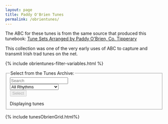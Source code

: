 ```yaml
---
layout: page
title: Paddy O'Brien Tunes
permalink: /obrientunes/
---
```

The ABC for these tunes is from the same source that produced this tunebook:
<a href="http://www.ceolas.org/pub/tunes/tunes.pdf/POB.pdf">Tune Sets Arranged by Paddy O'Brien, Co. Tipperary</a>

This collection was one of the very early uses of ABC to capture and transmit Irish trad tunes on the net.

<!-- Some boilerplate that's common to a number of pages -->
{% include obrientunes-filter-variables.html %}

<form id="obrien" method="get">
    <fieldset>
        <legend>Select from the Tunes Archive:</legend>    
        <div class="formParent">
            <div class="formChild">
                <input type="text" id="title-box" name="title" placeholder='Search'
                value='' onkeydown="wssTools.toTitleCase()">
            </div>
            <div class="formChild">
                <select id="rhythm-box" name="rhythm"  onChange="wssTools.toTitleCase()">
                    <option value="">All Rhythms</option>
                    {% for rhythm in rhythms %}
                    {% if rhythm != '' %}
                    <option value="{{ rhythm }}">{{ rhythm | capitalize }}</option>
                    {% endif %}
                    {% endfor %}
                </select>
            </div>
        </div>
        <div class="formParent">
            <div class="formChild">
                <span title="Run the filter with the default settings to see the whole list">
                    <input class="filterButton filterDisabled" id="submit_button" type="submit" name="submit" value="Select" disabled>
                </span>
            </div>
        </div>     
        <p></p>
        Displaying <span id="tunesCount"></span> tunes
    </fieldset>
</form>

<script>
    window.store = {
      {% assign tuneID = 3000 %}
      {% assign tunes =  site.obrientunes | sort: 'title' %}
      {% for tune in tunes %}
        {% assign tuneID = tuneID | plus: 1 %}
        "{{ tuneID }}": {
        "title": "{{ tune.title | xml_escape }}",
        "tuneID": "{{ tuneID }}",
        "key": "{{ tune.key | xml_escape }}",
        "rhythm": "{{ tune.rhythm | xml_escape }}",
        "url": "{{ tune.url | xml_escape }}",
        }{% unless forloop.last %},{% endunless %}
      {% endfor %}
    };
</script>

{% include tunesObrienGrid.html%}

<script>
$(document).ready(function() {

});
</script>
